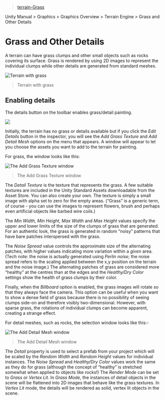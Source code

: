 > [terrain-Grass](http://docs.unity3d.com/Manual/terrain-Grass.html)

Unity Manual > Graphics > Graphics Overview > Terrain Engine > Grass and Other Details

# Grass and Other Details

A terrain can have grass clumps and other small objects such as rocks covering its surface. Grass is rendered by using 2D images to represent the individual clumps while other details are generated from standard meshes.

![Terrain with grass](http://docs.unity3d.com/uploads/Main/TerrainWithGrass.png)
> Terrain with grass

## Enabling details

The details button on the toolbar enables grass/detail painting.

![](http://docs.unity3d.com/uploads/Main/TerrainDetailsPaintTool.png)

Initially, the terrain has no grass or details available but if you click the _Edit Details_ button in the inspector, you will see the _Add Grass Texture_ and _Add Detail Mesh_ options on the menu that appears. A window will appear to let you choose the assets you want to add to the terrain for painting.

For grass, the window looks like this:

![The Add Grass Texture window](http://docs.unity3d.com/uploads/Main/TerrainGrassAddWindow.png)
> The Add Grass Texture window

The _Detail Texture_ is the texture that represents the grass. A few suitable textures are included in the Unity Standard Assets downloadable from the Asset Store. You can also create your own. The texture is simply a small image with alpha set to zero for the empty areas. (“Grass” is a generic term, of course - you can use the images to represent flowers, brush and perhaps even artificial objects like barbed wire coils.)

The _Min Width_, _Min Height_, _Max Width_ and _Max Height_ values specify the upper and lower limits of the size of the clumps of grass that are generated. For an authentic look, the grass is generated in random “noisy” patterns that have bare patches interspersed with the grass.

The _Noise Spread_ value controls the approximate size of the alternating patches, with higher values indicating more variation within a _given_ area. (Tech note: the noise is actually generated using _Perlin noise_; the noise spread refers to the scaling applied between the x,y position on the terrain and the noise image.) The alternating patches of grass are considered more “healthy” at the centres than at the edges and the _Healthy/Dry Color_ settings show the health of grass clumps by their color.

Finally, when the _Billboard_ option is enabled, the grass images will rotate so that they always face the camera. This option can be useful when you want to show a dense field of grass because there is no possibility of seeing clumps side-on and therefore visibly two-dimensional. However, with sparse grass, the rotations of individual clumps can become apparent, creating a strange effect.

For detail meshes, such as rocks, the selection window looks like this:-

![The Add Detail Mesh window](http://docs.unity3d.com/uploads/Main/TerrainDetailAddWindow.png)
> The Add Detail Mesh window

The _Detail_ property is used to select a prefab from your project which will be scaled by the _Random Width_ and _Random Height_ values for individual instances. The _Noise Spread_ and _Healthy/Dry Color_ values work the same as they do for grass (although the concept of “healthy” is stretched somewhat when applied to objects like rocks!) The _Render Mode_ can be set to _Grass_ or _Vertex Lit_. In _Grass Mode_, the instances of detail objects in the scene will be flattened into 2D images that behave like the grass textures. In _Vertex Lit_ mode, the details will be rendered as solid, vertex lit objects in the scene.
